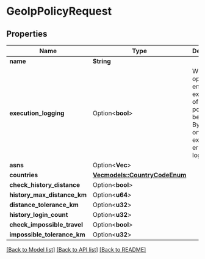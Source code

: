# GeoIpPolicyRequest

## Properties

Name | Type | Description | Notes
------------ | ------------- | ------------- | -------------
**name** | **String** |  | 
**execution_logging** | Option<**bool**> | When this option is enabled, all executions of this policy will be logged. By default, only execution errors are logged. | [optional]
**asns** | Option<**Vec<i32>**> |  | [optional]
**countries** | [**Vec<models::CountryCodeEnum>**](CountryCodeEnum.md) |  | 
**check_history_distance** | Option<**bool**> |  | [optional]
**history_max_distance_km** | Option<**u64**> |  | [optional]
**distance_tolerance_km** | Option<**u32**> |  | [optional]
**history_login_count** | Option<**u32**> |  | [optional]
**check_impossible_travel** | Option<**bool**> |  | [optional]
**impossible_tolerance_km** | Option<**u32**> |  | [optional]

[[Back to Model list]](../README.md#documentation-for-models) [[Back to API list]](../README.md#documentation-for-api-endpoints) [[Back to README]](../README.md)


